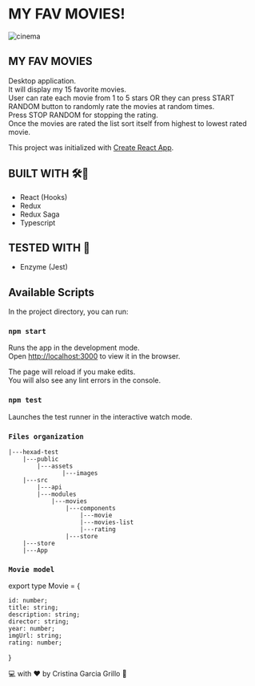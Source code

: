 # MY FAV MOVIES!
![cinema](https://media.giphy.com/media/aPUWIkCcerreE/giphy.gif)


## MY FAV MOVIES 

Desktop application.  
It will display my 15 favorite movies.  
User can rate each movie from 1 to 5 stars OR they can press START RANDOM button to randomly rate the movies at random times.   
Press STOP RANDOM for stopping the rating.  
Once the movies are rated the list sort itself from highest to lowest rated movie.  

This project was initialized with [Create React App](https://github.com/facebook/create-react-app).

## BUILT WITH 🛠️:wrench:

- React (Hooks)
- Redux
- Redux Saga
- Typescript


## TESTED WITH :memo:

- Enzyme (Jest)

## Available Scripts

In the project directory, you can run:

### `npm start`

Runs the app in the development mode.<br />
Open [http://localhost:3000](http://localhost:3000) to view it in the browser.

The page will reload if you make edits.<br />
You will also see any lint errors in the console.

### `npm test`

Launches the test runner in the interactive watch mode.<br />


### `Files organization`


    |---hexad-test
        |---public
            |---assets
                   |---images
        |---src
            |---api
            |---modules
                |---movies
                    |---components
                        |---movie
                        |---movies-list
                        |---rating
                    |---store
        |---store
        |---App

### `Movie model`

export type Movie = {

    id: number;
    title: string;
    description: string;
    director: string;
    year: number;
    imgUrl: string;
    rating: number;
}





:computer: with :heart: by Cristina Garcia Grillo :pray: